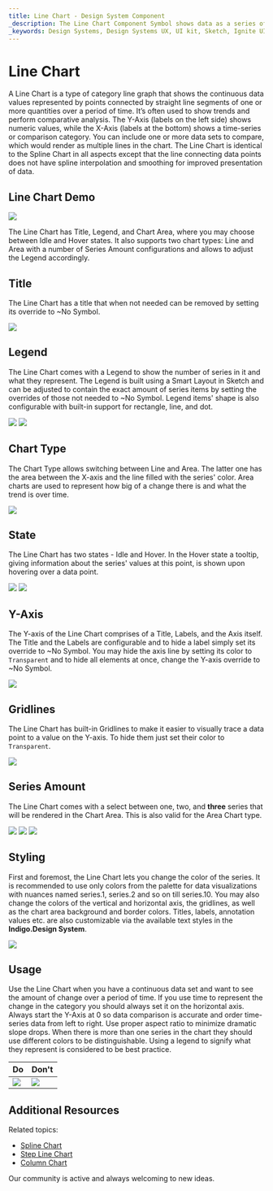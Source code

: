 ```yaml
---
title: Line Chart - Design System Component
_description: The Line Chart Component Symbol shows data as a series of points connected by straight lines.
_keywords: Design Systems, Design Systems UX, UI kit, Sketch, Ignite UI for Angular, Sketch to Angular, Sketch to Angular, Angular, Angular Design System, Export code from Sketch, Design Kits for Angular, Sketch HTML, Sketch to HTML, Sketch UI kits
---
```


# Line Chart

 A Line Chart is a type of category line graph that shows the continuous data values represented by points connected by straight line segments of one or more quantities over a period of time. It’s often used to show trends and perform comparative analysis. The Y-Axis (labels on the left side) shows numeric values, while the X-Axis (labels at the bottom) shows a time-series or comparison category. You can include one or more data sets to compare, which would render as multiple lines in the chart. The Line Chart is identical to the Spline Chart in all aspects except that the line connecting data points does not have spline interpolation and smoothing for improved presentation of data.


## Line Chart Demo

<img class="responsive-img" src="../images/line_chart_demo.png" srcset="../images/line_chart_demo@2x.png 2x" />

The Line Chart has Title, Legend, and Chart Area, where you may choose between Idle and Hover states. It also supports two chart types: Line and Area with a number of Series Amount configurations and allows to adjust the Legend accordingly.

## Title

The Line Chart has a title that when not needed can be removed by setting its override to ~No Symbol.

<img class="responsive-img" src="../images/line_chart_title.png" srcset="../images/line_chart_title@2x.png 2x" />

## Legend

The Line Chart comes with a Legend to show the number of series in it and what they represent. The Legend is built using a Smart Layout in Sketch and can be adjusted to contain the exact amount of series items by setting the overrides of those not needed to ~No Symbol. Legend items' shape is also configurable with built-in support for rectangle, line, and dot.

<img class="responsive-img" src="../images/line_chart_legend.png" srcset="../images/line_chart_legend@2x.png 2x" />
<img class="responsive-img" src="../images/line_chart_legend-off.png" srcset="../images/line_chart_legend-off@2x.png 2x" />

## Chart Type

The Chart Type allows switching between Line and Area. The latter one has the area between the X-axis and the line filled with the series' color. Area charts are used to represent how big of a change there is and what the trend is over time.

<img class="responsive-img" src="../images/line_area_chart_three_series.png" srcset="../images/line_area_chart_three_series@2x.png 2x" />

## State

The Line Chart has two states - Idle and Hover. In the Hover state a tooltip, giving information about the series' values at this point, is shown upon hovering over a data point.

<img class="responsive-img" src="../images/line_area_chart_tooltip-off.png" srcset="../images/line_area_chart_tooltip-off@2x.png 2x" />
<img class="responsive-img" src="../images/line_area_chart_tooltip-on.png" srcset="../images/line_area_chart_tooltip-on@2x.png 2x" />

## Y-Axis

The Y-axis of the Line Chart comprises of a Title, Labels, and the Axis itself. The Title and the Labels are configurable and to hide a label simply set its override to ~No Symbol. You may hide the axis line by setting its color to `Transparent` and to hide all elements at once, change the Y-axis override to ~No Symbol.

<img class="responsive-img" src="../images/line_chart_yaxis.png" srcset="../images/line_chart_yaxis@2x.png 2x" />

## Gridlines

The Line Chart has built-in Gridlines to make it easier to visually trace a data point to a value on the Y-axis. To hide them just set their color to `Transparent`.

<img class="responsive-img" src="../images/line_chart_gridlines.png" srcset="../images/line_chart_gridlines@2x.png 2x" />

## Series Amount

The Line Chart comes with a select between one, two, and **three** series that will be rendered in the Chart Area. This is also valid for the Area Chart type.

<img class="responsive-img" src="../images/line_chart_one_series.png" srcset="../images/line_chart_one_series@2x.png 2x" />
<img class="responsive-img" src="../images/line_chart_two_series.png" srcset="../images/line_chart_two_series@2x.png 2x" />
<img class="responsive-img" src="../images/line_chart_three_series.png" srcset="../images/line_chart_three_series@2x.png 2x" />

## Styling

First and foremost, the Line Chart lets you change the color of the series. It is recommended to use only colors from the palette for data visualizations with nuances named series.1, series.2 and so on till series.10. You may also change the colors of the vertical and horizontal axis, the gridlines, as well as the chart area background and border colors. Titles, labels, annotation values etc. are also customizable via the available text styles in the **Indigo.Design System**.

<img class="responsive-img" src="../images/line_chart_styling.png" srcset="../images/line_chart_styling@2x.png 2x" />

## Usage

Use the Line Chart when you have a continuous data set and want to see the amount of change over a period of time. If you use time to represent the change in the category you should always set it on the horizontal axis. Always start the Y-Axis at 0 so data comparison is accurate and order time-series data from left to right. Use proper aspect ratio to minimize dramatic slope drops. When there is more than one series in the chart they should use different colors to be distinguishable. Using a legend to signify what they represent is considered to be best practice.


 | Do                                                                                             | Don't                                                                                              |
| ---------------------------------------------------------------------------------------------- | -------------------------------------------------------------------------------------------------- |
| <img class="responsive-img" src="../images/line_chart_do1.png" srcset="../images/line_chart_do1@2x.png 2x" /> | <img class="responsive-img" src="../images/line_chart_dont1.png" srcset="../images/line_chart_dont1@2x.png 2x" /> | 

## Additional Resources

Related topics:

- [Spline Chart](spline-chart.md)
- [Step Line Chart](step-line-chart.md)
- [Column Chart](column-chart.md)

Our community is active and always welcoming to new ideas.
